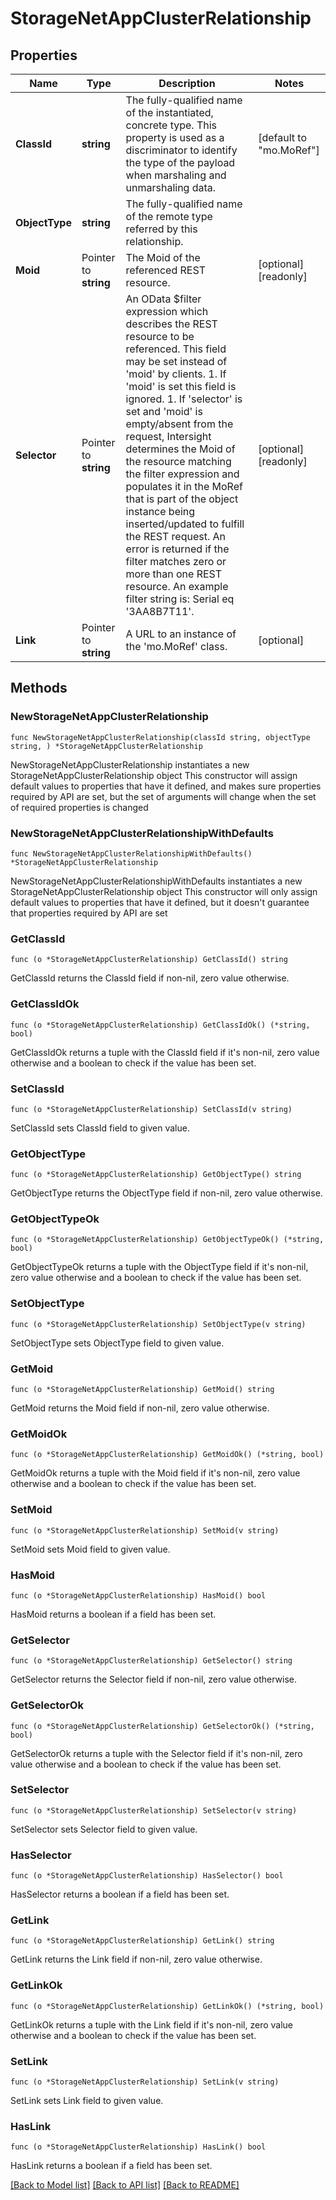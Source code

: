 # StorageNetAppClusterRelationship

## Properties

Name | Type | Description | Notes
------------ | ------------- | ------------- | -------------
**ClassId** | **string** | The fully-qualified name of the instantiated, concrete type. This property is used as a discriminator to identify the type of the payload when marshaling and unmarshaling data. | [default to "mo.MoRef"]
**ObjectType** | **string** | The fully-qualified name of the remote type referred by this relationship. | 
**Moid** | Pointer to **string** | The Moid of the referenced REST resource. | [optional] [readonly] 
**Selector** | Pointer to **string** | An OData $filter expression which describes the REST resource to be referenced. This field may be set instead of &#39;moid&#39; by clients. 1. If &#39;moid&#39; is set this field is ignored. 1. If &#39;selector&#39; is set and &#39;moid&#39; is empty/absent from the request, Intersight determines the Moid of the resource matching the filter expression and populates it in the MoRef that is part of the object instance being inserted/updated to fulfill the REST request. An error is returned if the filter matches zero or more than one REST resource. An example filter string is: Serial eq &#39;3AA8B7T11&#39;. | [optional] [readonly] 
**Link** | Pointer to **string** | A URL to an instance of the &#39;mo.MoRef&#39; class. | [optional] 

## Methods

### NewStorageNetAppClusterRelationship

`func NewStorageNetAppClusterRelationship(classId string, objectType string, ) *StorageNetAppClusterRelationship`

NewStorageNetAppClusterRelationship instantiates a new StorageNetAppClusterRelationship object
This constructor will assign default values to properties that have it defined,
and makes sure properties required by API are set, but the set of arguments
will change when the set of required properties is changed

### NewStorageNetAppClusterRelationshipWithDefaults

`func NewStorageNetAppClusterRelationshipWithDefaults() *StorageNetAppClusterRelationship`

NewStorageNetAppClusterRelationshipWithDefaults instantiates a new StorageNetAppClusterRelationship object
This constructor will only assign default values to properties that have it defined,
but it doesn't guarantee that properties required by API are set

### GetClassId

`func (o *StorageNetAppClusterRelationship) GetClassId() string`

GetClassId returns the ClassId field if non-nil, zero value otherwise.

### GetClassIdOk

`func (o *StorageNetAppClusterRelationship) GetClassIdOk() (*string, bool)`

GetClassIdOk returns a tuple with the ClassId field if it's non-nil, zero value otherwise
and a boolean to check if the value has been set.

### SetClassId

`func (o *StorageNetAppClusterRelationship) SetClassId(v string)`

SetClassId sets ClassId field to given value.


### GetObjectType

`func (o *StorageNetAppClusterRelationship) GetObjectType() string`

GetObjectType returns the ObjectType field if non-nil, zero value otherwise.

### GetObjectTypeOk

`func (o *StorageNetAppClusterRelationship) GetObjectTypeOk() (*string, bool)`

GetObjectTypeOk returns a tuple with the ObjectType field if it's non-nil, zero value otherwise
and a boolean to check if the value has been set.

### SetObjectType

`func (o *StorageNetAppClusterRelationship) SetObjectType(v string)`

SetObjectType sets ObjectType field to given value.


### GetMoid

`func (o *StorageNetAppClusterRelationship) GetMoid() string`

GetMoid returns the Moid field if non-nil, zero value otherwise.

### GetMoidOk

`func (o *StorageNetAppClusterRelationship) GetMoidOk() (*string, bool)`

GetMoidOk returns a tuple with the Moid field if it's non-nil, zero value otherwise
and a boolean to check if the value has been set.

### SetMoid

`func (o *StorageNetAppClusterRelationship) SetMoid(v string)`

SetMoid sets Moid field to given value.

### HasMoid

`func (o *StorageNetAppClusterRelationship) HasMoid() bool`

HasMoid returns a boolean if a field has been set.

### GetSelector

`func (o *StorageNetAppClusterRelationship) GetSelector() string`

GetSelector returns the Selector field if non-nil, zero value otherwise.

### GetSelectorOk

`func (o *StorageNetAppClusterRelationship) GetSelectorOk() (*string, bool)`

GetSelectorOk returns a tuple with the Selector field if it's non-nil, zero value otherwise
and a boolean to check if the value has been set.

### SetSelector

`func (o *StorageNetAppClusterRelationship) SetSelector(v string)`

SetSelector sets Selector field to given value.

### HasSelector

`func (o *StorageNetAppClusterRelationship) HasSelector() bool`

HasSelector returns a boolean if a field has been set.

### GetLink

`func (o *StorageNetAppClusterRelationship) GetLink() string`

GetLink returns the Link field if non-nil, zero value otherwise.

### GetLinkOk

`func (o *StorageNetAppClusterRelationship) GetLinkOk() (*string, bool)`

GetLinkOk returns a tuple with the Link field if it's non-nil, zero value otherwise
and a boolean to check if the value has been set.

### SetLink

`func (o *StorageNetAppClusterRelationship) SetLink(v string)`

SetLink sets Link field to given value.

### HasLink

`func (o *StorageNetAppClusterRelationship) HasLink() bool`

HasLink returns a boolean if a field has been set.


[[Back to Model list]](../README.md#documentation-for-models) [[Back to API list]](../README.md#documentation-for-api-endpoints) [[Back to README]](../README.md)


